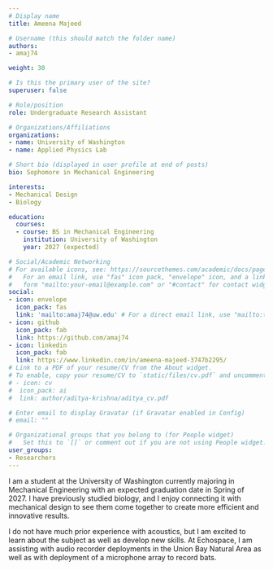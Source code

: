 ```yaml
---
# Display name
title: Ameena Majeed

# Username (this should match the folder name)
authors:
- amaj74

weight: 30

# Is this the primary user of the site?
superuser: false

# Role/position
role: Undergraduate Research Assistant

# Organizations/Affiliations
organizations:
- name: University of Washington
- name: Applied Physics Lab

# Short bio (displayed in user profile at end of posts)
bio: Sophomore in Mechanical Engineering

interests:
- Mechanical Design
- Biology

education:
  courses:
  - course: BS in Mechanical Engineering
    institution: University of Washington
    year: 2027 (expected)

# Social/Academic Networking
# For available icons, see: https://sourcethemes.com/academic/docs/page-builder/#icons
#   For an email link, use "fas" icon pack, "envelope" icon, and a link in the
#   form "mailto:your-email@example.com" or "#contact" for contact widget.
social:
- icon: envelope
  icon_pack: fas
  link: 'mailto:amaj74@uw.edu' # For a direct email link, use "mailto:test@example.org".
- icon: github
  icon_pack: fab
  link: https://github.com/amaj74
- icon: linkedin
  icon_pack: fab
  link: https://www.linkedin.com/in/ameena-majeed-3747b2295/
# Link to a PDF of your resume/CV from the About widget.
# To enable, copy your resume/CV to `static/files/cv.pdf` and uncomment the lines below.
# - icon: cv
#  icon_pack: ai
#  link: author/aditya-krishna/aditya_cv.pdf

# Enter email to display Gravatar (if Gravatar enabled in Config)
# email: ""

# Organizational groups that you belong to (for People widget)
#   Set this to `[]` or comment out if you are not using People widget.
user_groups:
- Researchers
---
```


I am a student at the University of Washington currently majoring in Mechanical Engineering with an expected graduation date in Spring of 2027. I have previously studied biology, and I enjoy connecting it with mechanical design to see them come together to create more efficient and innovative results. 

I do not have much prior experience with acoustics, but I am excited to learn about the subject as well as develop new skills. At Echospace, I am assisting with audio recorder deployments in the Union Bay Natural Area as well as with deployment of a microphone array to record bats.

